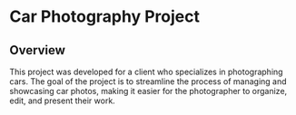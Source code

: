 # Car Photography Project

## Overview

This project was developed for a client who specializes in photographing cars. The goal of the project is to streamline the process of managing and showcasing car photos, making it easier for the photographer to organize, edit, and present their work.
